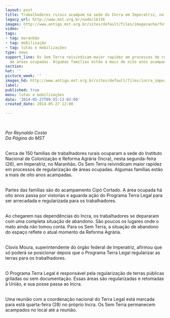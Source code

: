 ```yaml
---
layout: post
title: Trabalhadores rurais acampam na sede do Incra em Imperatriz, no Maranhão
legacy_url: http://www.mst.org.br/node/16156
images: http://www.antigo.mst.org.br/sites/default/files/imagecache/foto_destaque/incra_imperatriz.jpg
video: ''
tags:
- tag: maranhão
- tag: mobilização
- tag: lutas e mobilizações
type: news
support_line: Os Sem Terra reivindicam maior rapidez em processos de regularização
  de áreas ocupadas. Algumas famílias estão a mais de oito anos acampadas.
section: 
hat: ''
picture_week: ''
images_hd: http://www.antigo.mst.org.br/sites/default/files/incra_imperatriz.jpg
label: 
published: true
menu: lutas e mobilizações
date: '2014-05-27T09:55:13-03:00'
created_date: 2014-05-27 12:00

---
```

<p>&nbsp;</p><p><em>Por Reynaldo Costa<br>Da Página do MST</em></p><p><br>Cerca de 150 famílias de trabalhadores rurais ocuparam a sede do Instituto Nacional de Colonização e Reforma Agrária&nbsp;(Incra), nesta segunda-feira (26), em Imperatriz, no Maranhão. Os Sem Terra reivindicam maior rapidez em processos de regularização de áreas ocupadas. Algumas famílias estão a mais de oito anos acampadas.</p><p><br>Partes das famílias são do acampamento Cipó Cortado. A área ocupada há oito anos passa por vistorias e aguarda ação do Programa Terra Legal para ser arrecadada e regularizada para os trabalhadores.</p><p><br>Ao chegarem nas dependências do Incra, os trabalhadores se depararam com uma completa situação de abandono. São poucos os lugares onde o mato ainda não tomou conta.&nbsp;Para os Sem Terra, a situação de abandono do espaço reflete o atual momento da Reforma Agrária.</p><p><br>Clovis Moura, superintendente do órgão federal de Imperatriz, afirmou que só poderá se posicionar depois que o Programa Terra Legal regularizar as terras para os trabalhadores.</p><p><br>O Programa Terra Legal é responsável pela regularização de terras públicas griladas ou sem documentação. Essas áreas são regularizadas e retomadas à União, e sua posse passa ao Incra. &nbsp;</p><p><br>Uma reunião com a coordenação nacional do Terra Legal está marcada para está quarta-feira (28) no próprio Incra. Os Sem Terra permanecem acampados no local até a reunião.&nbsp;</p><p>&nbsp;</p>
